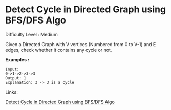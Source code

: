 # Detect Cycle in Directed Graph using BFS/DFS Algo

Difficulty Level : Medium

Given a Directed Graph with V vertices (Numbered from 0 to V-1) and E edges, check whether it contains any cycle or not.

**Examples :**

```
Input:
0->1->2->3->3
Output: 1
Explanation: 3 -> 3 is a cycle
```

Links:

[Detect Cycle in Directed Graph using BFS/DFS Algo](https://www.geeksforgeeks.org/problems/detect-cycle-in-a-directed-graph/1)